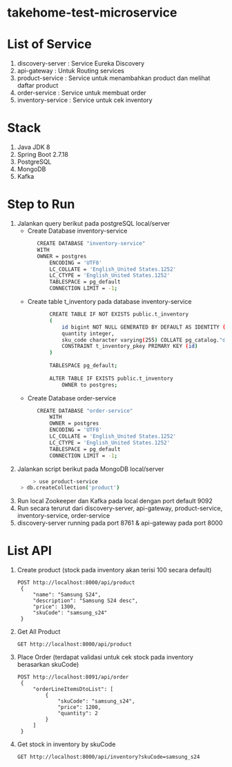 # takehome-test-microservice

# List of Service
1. discovery-server : Service Eureka Discovery
2. api-gateway : Untuk Routing services
3. product-service : Service untuk menambahkan product dan melihat daftar product
4. order-service : Service untuk membuat order
5. inventory-service : Service untuk cek inventory

# Stack
1. Java JDK 8
2. Spring Boot 2.7.18
3. PostgreSQL
4. MongoDB
5. Kafka

# Step to Run
1. Jalankan query berikut pada postgreSQL local/server
   - Create Database inventory-service
     ```bash
		CREATE DATABASE "inventory-service"
	  	WITH 
      	OWNER = postgres
    		ENCODING = 'UTF8'
    		LC_COLLATE = 'English_United States.1252'
    		LC_CTYPE = 'English_United States.1252'
    		TABLESPACE = pg_default
    		CONNECTION LIMIT = -1;
	   ```
   - Create table t_inventory pada database inventory-service
     ```bash
			CREATE TABLE IF NOT EXISTS public.t_inventory
			(
			    id bigint NOT NULL GENERATED BY DEFAULT AS IDENTITY ( INCREMENT 1 START 1 MINVALUE 1 MAXVALUE 9223372036854775807 CACHE 1 ),
			    quantity integer,
			    sku_code character varying(255) COLLATE pg_catalog."default",
			    CONSTRAINT t_inventory_pkey PRIMARY KEY (id)
			)
			
			TABLESPACE pg_default;
			
			ALTER TABLE IF EXISTS public.t_inventory
			    OWNER to postgres;
	   ```
   - Create Database order-service
     ```bash
		CREATE DATABASE "order-service"
		    WITH 
		    OWNER = postgres
		    ENCODING = 'UTF8'
		    LC_COLLATE = 'English_United States.1252'
		    LC_CTYPE = 'English_United States.1252'
		    TABLESPACE = pg_default
		    CONNECTION LIMIT = -1;
	   ```
2. Jalankan script berikut pada MongoDB local/server
   ```bash
	 	> use product-service
   	> db.createCollection('product')
	  ```
4. Run local Zookeeper dan Kafka pada local dengan port default 9092
5. Run secara terurut dari discovery-server, api-gateway, product-service, inventory-service, order-service
6. discovery-server running pada port 8761 & api-gateway pada port 8000

# List API
1. Create product (stock pada inventory akan terisi 100 secara default)
   ```http
   POST http://localhost:8000/api/product 
    {
        "name": "Samsung S24",
        "description": "Samsung S24 desc",
        "price": 1300,
        "skuCode": "samsung_s24"
    }
   ```
2. Get All Product
   ```http
   GET http://localhost:8000/api/product 
   ```
4. Place Order (terdapat validasi untuk cek stock pada inventory berasarkan skuCode)
   ```http
   POST http://localhost:8091/api/order
    {
        "orderLineItemsDtoList": [
            {
                "skuCode": "samsung_s24",
                "price": 1200,
                "quantity": 2
            }
        ]
    }
   ```
5. Get stock in inventory by skuCode
   ```http
   GET http://localhost:8000/api/inventory?skuCode=samsung_s24 
   ```
